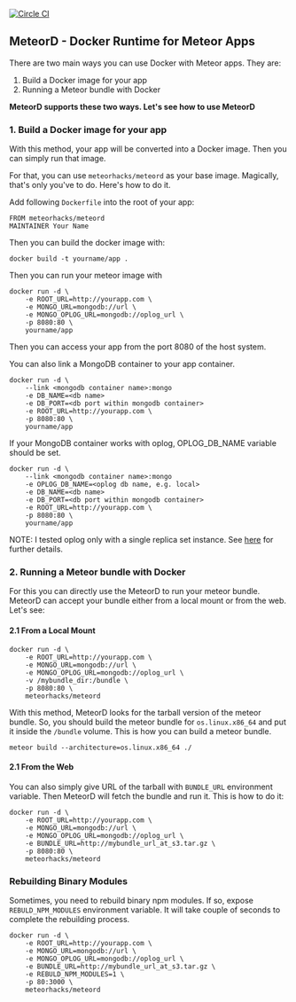 [![Circle CI](https://circleci.com/gh/meteorhacks/meteord/tree/master.svg?style=svg)](https://circleci.com/gh/meteorhacks/meteord/tree/master)
## MeteorD - Docker Runtime for Meteor Apps

There are two main ways you can use Docker with Meteor apps. They are:

1. Build a Docker image for your app
2. Running a Meteor bundle with Docker

**MeteorD supports these two ways. Let's see how to use MeteorD**

### 1. Build a Docker image for your app

With this method, your app will be converted into a Docker image. Then you can simply run that image.  

For that, you can use `meteorhacks/meteord` as your base image. Magically, that's only you've to do. Here's how to do it.

Add following `Dockerfile` into the root of your app:

~~~shell
FROM meteorhacks/meteord
MAINTAINER Your Name
~~~

Then you can build the docker image with:

~~~shell
docker build -t yourname/app .
~~~

Then you can run your meteor image with

~~~shell
docker run -d \
    -e ROOT_URL=http://yourapp.com \
    -e MONGO_URL=mongodb://url \
    -e MONGO_OPLOG_URL=mongodb://oplog_url \
    -p 8080:80 \
    yourname/app
~~~

Then you can access your app from the port 8080 of the host system.

You can also link a MongoDB container to your app container.

~~~shell
docker run -d \
    --link <mongodb container name>:mongo
    -e DB_NAME=<db name>
    -e DB_PORT=<db port within mongodb container>
    -e ROOT_URL=http://yourapp.com \
    -p 8080:80 \
    yourname/app
~~~

If your MongoDB container works with oplog, OPLOG_DB_NAME variable should be set.

~~~shell
docker run -d \
    --link <mongodb container name>:mongo
    -e OPLOG_DB_NAME=<oplog db name, e.g. local>
    -e DB_NAME=<db name>
    -e DB_PORT=<db port within mongodb container>
    -e ROOT_URL=http://yourapp.com \
    -p 8080:80 \
    yourname/app
~~~

NOTE: I tested oplog only with a single replica set instance. See [here](https://medium.com/meteor-secret/adding-oplog-tailing-with-meteor-up-mup-and-ubuntu-efa644f397e9) for further details.


### 2. Running a Meteor bundle with Docker

For this you can directly use the MeteorD to run your meteor bundle. MeteorD can accept your bundle either from a local mount or from the web. Let's see:

#### 2.1 From a Local Mount

~~~shell
docker run -d \
    -e ROOT_URL=http://yourapp.com \
    -e MONGO_URL=mongodb://url \
    -e MONGO_OPLOG_URL=mongodb://oplog_url \
    -v /mybundle_dir:/bundle \
    -p 8080:80 \
    meteorhacks/meteord
~~~

With this method, MeteorD looks for the tarball version of the meteor bundle. So, you should build the meteor bundle for `os.linux.x86_64` and put it inside the `/bundle` volume. This is how you can build a meteor bundle.

~~~shell
meteor build --architecture=os.linux.x86_64 ./
~~~

#### 2.1 From the Web

You can also simply give URL of the tarball with `BUNDLE_URL` environment variable. Then MeteorD will fetch the bundle and run it. This is how to do it:

~~~shell
docker run -d \
    -e ROOT_URL=http://yourapp.com \
    -e MONGO_URL=mongodb://url \
    -e MONGO_OPLOG_URL=mongodb://oplog_url \
    -e BUNDLE_URL=http://mybundle_url_at_s3.tar.gz \
    -p 8080:80 \
    meteorhacks/meteord
~~~


### Rebuilding Binary Modules

Sometimes, you need to rebuild binary npm modules. If so, expose `REBULD_NPM_MODULES` environment variable. It will take couple of seconds to complete the rebuilding process.

~~~shell
docker run -d \
    -e ROOT_URL=http://yourapp.com \
    -e MONGO_URL=mongodb://url \
    -e MONGO_OPLOG_URL=mongodb://oplog_url \
    -e BUNDLE_URL=http://mybundle_url_at_s3.tar.gz \
    -e REBULD_NPM_MODULES=1 \
    -p 80:3000 \
    meteorhacks/meteord
~~~
